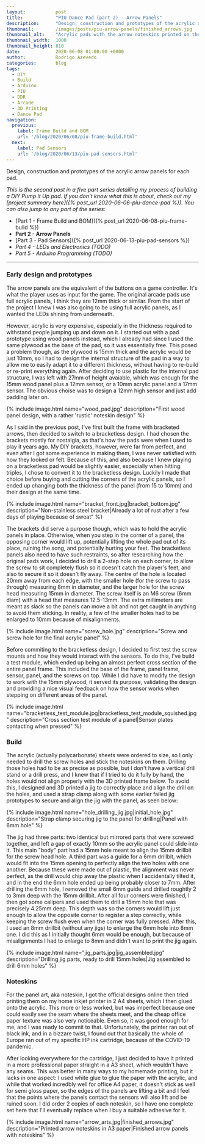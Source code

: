 ```yaml
---
layout:           post
title:            "PIU Dance Pad (part 2) - Arrow Panels"
description:      "Design, construction and prototypes of the acrylic arrow panels for each pad."
thumbnail:        /images/posts/piu-arrow-panels/finished_arrows.jpg
thumbnail_alt:    "Acrylic pads with the arrow noteskins printed on them"
thumbnail_width:  1080
thumbnail_height: 810
date:             2020-06-08 01:00:00 +0000
author:           Rodrigo Azevedo
categories:       blog
tags:
  - DIY
  - Build
  - Arduino
  - PIU
  - DDR
  - Arcade
  - 3D Printing
  - Dance Pad
navigation:
  previous:
    label: Frame Build and BOM
    url: '/blog/2020/06/08/piu-frame-build.html'
  next:
    label: Pad Sensors
    url: '/blog/2020/06/13/piu-pad-sensors.html'
---
```


<p class="d-none">
  Design, construction and prototypes of the acrylic arrow panels for each pad.
</p>

<!--more-->

<em>This is the second post in a five part series detailing my process of building a DIY Pump it Up pad. If you don't
know what this is about, check out my [project summary here]({% post_url 2020-06-06-piu-dance-pad %}).
You can also jump to any part of the series:</em>

* [Part 1 - Frame Build and BOM]({% post_url 2020-06-08-piu-frame-build %})
* **Part 2 - Arrow Panels**
* [Part 3 - Pad Sensors]({% post_url 2020-06-13-piu-pad-sensors %})
* *Part 4 - LEDs and Electronics (TODO)*
* *Part 5 - Arduino Programming (TODO)*

---

### Early design and prototypes

The arrow panels are the equivalent of the buttons on a game controller. It's what the player uses as input for the
game. The original arcade pads use full acrylic panels, I think they are 12mm thick or similar. From the start of the
project I knew I was also going to be using full acrylic panels, as I wanted the LEDs shining from underneath.

However, acrylic is very expensive, especially in the thickness required to withstand people jumping up and down on it.
I started out with a pad prototype using wood panels instead, which I already had since I used the same plywood as the
base of the pad, so it was essentially free. This posed a problem though, as the plywood is 15mm thick and the acrylic
would be just 10mm, so I had to design the internal structure of the pad in a way to allow me to easily adapt it to a
different thickness, without having to re-build or re-print everything again. After deciding to use plastic for the
internal pad structure, I was left with 27mm of height avaiable, which was enough for the 15mm wood panel plus a 12mm
sensor, or a 10mm acrylic panel and a 17mm sensor. The obvious choise was to design a 12mm high sensor and just add
padding later on.

{% include
  image.html
  name="wood_pad.jpg"
  description="First wood panel design, with a rather 'rustic' noteskin design"
%}

As I said in the previous post, I've first built the frame with bracketed arrows, then decided to switch to a
bracketless design. I had chosen the brackets mostly for nostalgia, as that's how the pads were when I used to play it
years ago. My DIY brackets, however, were far from perfect, and even after I got some experience in making them, I was
never satisfied with how they looked or felt. Because of this, and also because I knew playing on a bracketless pad
would be slightly easier, especially when hitting triples, I chose to convert it to the bracketless design. Luckily I
made that choice before buying and cutting the corners of the acrylic panels, so I ended up changing both the thickness
of the panel (from 15 to 10mm) and their design at the same time.

{% include
  image.html
  name="bracket_front.jpg|bracket_bottom.jpg"
  description="Non-stainless steel bracket|Already a lot of rust after a few days of playing because of sweat"
%}

The brackets did serve a purpose though, which was to hold the acrylic panels in place. Otherwise, when you step in
the corner of a panel, the opposing corner would lift up, potentially lifting the whole pad out of its place, ruining
the song, and potentially hurting your feet. The bracketless panels also need to have such restraints, so after
researching how the original pads work, I decided to drill a 2-step hole on each corner, to allow the screw to sit
completely flush so it doesn't catch the player's feet, and also to secure it so it doesn't fly away. The centre of
the hole is located 20mm away from each edge, with the smaller hole (for the screw to pass through) measuring 8mm in
diameter, and the larger hole for the screw head measuring 15mm in diameter. The screw itself is an M6 screw (6mm diam)
with a head that measures 12.5-13mm. The extra millimeters are meant as slack so the panels can move a bit and not get
caught in anything to avoid them sticking. In reality, a few of the smaller holes had to be enlarged to 10mm because of
misalignments.

{% include
  image.html
  name="screw_hole.jpg"
  description="Screw and screw hole for the final acrylic panel"
%}

Before commiting to the bracketless design, I decided to first test the screw mounts and how they would interact with
the sensors. To do this, I've build a test module, which ended up being an almost perfect cross section of the entire
panel frame. This included the base of the frame, panel frame, sensor, panel, and the screws on top. While I did have
to modify the design to work with the 15mm plywood, it served its purpose, validating the design and providing a nice
visual feedback on how the sensor works when stepping on different areas of the panel.

{% include
  image.html
  name="bracketless_test_module.jpg|bracketless_test_module_squished.jpg"
  description="Cross section test module of a panel|Sensor plates contacting when pressed"
%}

### Build

The acrylic (actually polycarbonate) sheets were ordered to size, so I only needed to drill the screw holes and stick
the noteskins on them. Drilling those holes had to be as precise as possible, but I don't have a vertical drill stand
or a drill press, and I knew that if I tried to do it fully by hand, the holes would not align properly with the 3D
printed frame below. To avoid this, I designed and 3D printed a jig to correctly place and align the drill on the
holes, and used a strap clamp along with some earlier failed jig prototypes to secure and align the jig with the
panel, as seen below:

{% include
  image.html
  name="hole_drilling_jig.jpg|initial_hole.jpg"
  description="Strap clamp securing jig to the panel for drilling|Panel with 6mm hole"
%}

The jig had three parts: two identical but mirrored parts that were screwed together, and left a gap of exactly 10mm
so the acrylic panel could slide into it. This main "body" part had a 15mm hole meant to align the 15mm drillbit for
the screw head hole. A third part was a guide for a 6mm drillbit, which would fit into the 15mm opening to perfectly
align the two holes with one another. Because these were made out of plastic, the alignment was never perfect, as the
drill would chip away the plastic when I accidentally tilted it, and in the end the 6mm hole ended up being probably
closer to 7mm. After drilling the 6mm hole, I removed the small 6mm guide and drilled roughtly 2 to 3mm deep with the
15mm drillbit. After all four corners were finished, I then got some calipers and used them to drill a 15mm hole that
was precisely 4.25mm deep. This depth was so the corners would lift just enough to allow the opposite corner to
register a step correctly, while keeping the screw flush even when the corner was fully pressed. After this, I used an
8mm drillbit (without any jigs) to enlarge the 6mm hole into 8mm one. I did this as I initially thought 6mm would be
enough, but because of misalignments I had to enlarge to 8mm and didn't want to print the jig again.

{% include
  image.html
  name="jig_parts.jpg|jig_assembled.jpg"
  description="Drilling jig parts, ready to drill 15mm holes|Jig assembled to drill 6mm holes"
%}

### Noteskins

For the panel art, aka noteskin, I got the official designs online then tried printing them on my home inkjet printer
in 2 A4 sheets, which I then glued onto the acrylic. This more or less worked, but was imperfect because one could
easily see the seam where the sheets meet, and the cheap office paper texture was also very noticeable. Even so, it
was good enough for me, and I was ready to commit to that. Unfortunately, the printer ran out of black ink, and in a
bizzare twist, I found out that basically the whole of Europe ran out of my specific HP ink cartridge, because of the
COVID-19 pandemic.

After looking everywhere for the cartridge, I just decided to have it printed in a more professional
paper straight in a A3 sheet, which wouldn't have any seams. This was better in many ways to my homemade printing, but
it lacks in one aspect: I used white glue to glue the paper with the acrylic, and while that worked incredbly well for
office A4 paper, it doesn't stick as well for semi gloss paper, so the edges of the panels are lifting a bit and I feel
that the points where the panels contact the sensors will also lift and be ruined soon. I did order 2 copies of each
noteskin, so I have one complete set here that I'll eventually replace when I buy a suitable adhesive for it.

{% include
  image.html
  name="arrow_arts.jpg|finished_arrows.jpg"
  description="Printed arrow noteskins in A3 paper|Finished arrow panels with noteskins"
%}